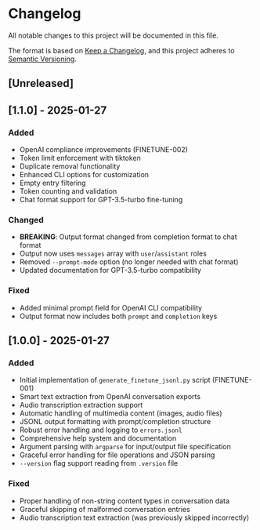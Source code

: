 # Changelog

All notable changes to this project will be documented in this file.

The format is based on [Keep a Changelog](https://keepachangelog.com/en/1.1.0/),
and this project adheres to [Semantic Versioning](https://semver.org/spec/v2.0.0.html).

## [Unreleased]

## [1.1.0] - 2025-01-27

### Added
- OpenAI compliance improvements (FINETUNE-002)
- Token limit enforcement with tiktoken
- Duplicate removal functionality
- Enhanced CLI options for customization
- Empty entry filtering
- Token counting and validation
- Chat format support for GPT-3.5-turbo fine-tuning

### Changed
- **BREAKING**: Output format changed from completion format to chat format
- Output now uses `messages` array with `user`/`assistant` roles
- Removed `--prompt-mode` option (no longer needed with chat format)
- Updated documentation for GPT-3.5-turbo compatibility

### Fixed
- Added minimal prompt field for OpenAI CLI compatibility
- Output format now includes both `prompt` and `completion` keys

## [1.0.0] - 2025-01-27

### Added
- Initial implementation of `generate_finetune_jsonl.py` script (FINETUNE-001)
- Smart text extraction from OpenAI conversation exports
- Audio transcription extraction support
- Automatic handling of multimedia content (images, audio files)
- JSONL output formatting with prompt/completion structure
- Robust error handling and logging to `errors.jsonl`
- Comprehensive help system and documentation
- Argument parsing with `argparse` for input/output file specification
- Graceful error handling for file operations and JSON parsing
- `--version` flag support reading from `.version` file

### Fixed
- Proper handling of non-string content types in conversation data
- Graceful skipping of malformed conversation entries
- Audio transcription text extraction (was previously skipped incorrectly) 